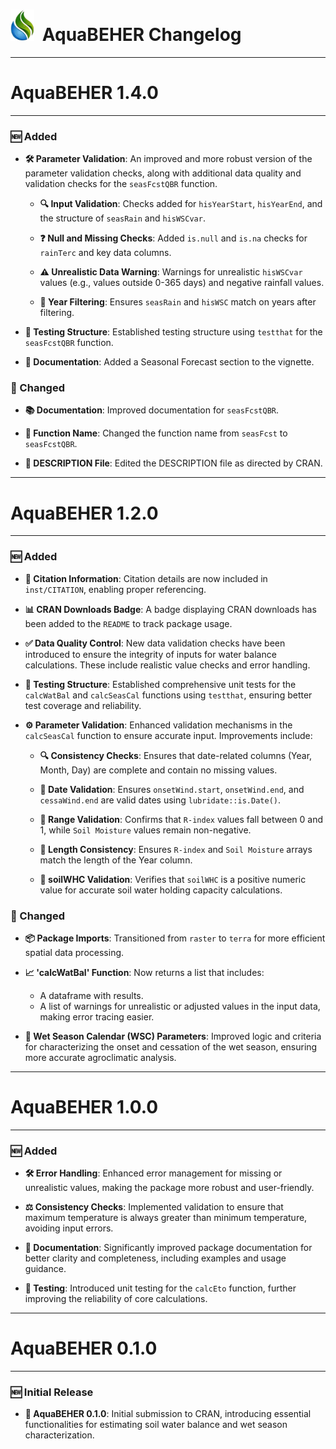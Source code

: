 
<p id="start" align="center">
</p>

# <img height="50rem" src="man/figures/AquaBEHER_smalLogo.png" >  AquaBEHER Changelog

------------------------------------------------------------------------

# AquaBEHER 1.4.0

------------------------------------------------------------------------

### 🆕 Added

- **🛠 Parameter Validation**: An improved and more robust version of the
  parameter validation checks, along with additional data quality and
  validation checks for the `seasFcstQBR` function.

  - **🔍 Input Validation**: Checks added for `hisYearStart`,
    `hisYearEnd`, and the structure of `seasRain` and `hisWSCvar`.

  - **❓ Null and Missing Checks**: Added `is.null` and `is.na` checks
    for `rainTerc` and key data columns.

  - **⚠ Unrealistic Data Warning**: Warnings for unrealistic `hisWSCvar`
    values (e.g., values outside 0-365 days) and negative rainfall
    values.

  - **📅 Year Filtering**: Ensures `seasRain` and `hisWSC` match on
    years after filtering.

- **🧪 Testing Structure**: Established testing structure using
  `testthat` for the `seasFcstQBR` function.

- **📖 Documentation**: Added a Seasonal Forecast section to the
  vignette.

### 🔄 Changed

- **📚 Documentation**: Improved documentation for `seasFcstQBR`.

- **🔄 Function Name**: Changed the function name from `seasFcst` to
  `seasFcstQBR`.

- **📝 DESCRIPTION File**: Edited the DESCRIPTION file as directed by
  CRAN.

------------------------------------------------------------------------

# AquaBEHER 1.2.0

------------------------------------------------------------------------

### 🆕 Added

- **📖 Citation Information**: Citation details are now included in
  `inst/CITATION`, enabling proper referencing.

- **📊 CRAN Downloads Badge**: A badge displaying CRAN downloads has
  been added to the `README` to track package usage.

- **✅ Data Quality Control**: New data validation checks have been
  introduced to ensure the integrity of inputs for water balance
  calculations. These include realistic value checks and error handling.

- **🧪 Testing Structure**: Established comprehensive unit tests for the
  `calcWatBal` and `calcSeasCal` functions using `testthat`, ensuring
  better test coverage and reliability.

- **⚙ Parameter Validation**: Enhanced validation mechanisms in the
  `calcSeasCal` function to ensure accurate input. Improvements include:

  - **🔍 Consistency Checks**: Ensures that date-related columns (Year,
    Month, Day) are complete and contain no missing values.

  - **📅 Date Validation**: Ensures `onsetWind.start`, `onsetWind.end`,
    and `cessaWind.end` are valid dates using `lubridate::is.Date()`.

  - **📐 Range Validation**: Confirms that `R-index` values fall between
    0 and 1, while `Soil Moisture` values remain non-negative.

  - **📏 Length Consistency**: Ensures `R-index` and `Soil Moisture`
    arrays match the length of the Year column.

  - **🌱 soilWHC Validation**: Verifies that `soilWHC` is a positive
    numeric value for accurate soil water holding capacity calculations.

### 🔄 Changed

- **📦 Package Imports**: Transitioned from `raster` to `terra` for more
  efficient spatial data processing.

- **📈 'calcWatBal' Function**: Now returns a list that includes:

  - A dataframe with results.
  - A list of warnings for unrealistic or adjusted values in the input
    data, making error tracing easier.

- **📅 Wet Season Calendar (WSC) Parameters**: Improved logic and
  criteria for characterizing the onset and cessation of the wet season,
  ensuring more accurate agroclimatic analysis.

------------------------------------------------------------------------

# AquaBEHER 1.0.0

------------------------------------------------------------------------

### 🆕 Added

- **🛠 Error Handling**: Enhanced error management for missing or
  unrealistic values, making the package more robust and user-friendly.

- **⚖ Consistency Checks**: Implemented validation to ensure that
  maximum temperature is always greater than minimum temperature,
  avoiding input errors.

- **📝 Documentation**: Significantly improved package documentation for
  better clarity and completeness, including examples and usage
  guidance.

- **🧪 Testing**: Introduced unit testing for the `calcEto` function,
  further improving the reliability of core calculations.

------------------------------------------------------------------------

# AquaBEHER 0.1.0

------------------------------------------------------------------------

### 🆕 Initial Release

- **🌱 AquaBEHER 0.1.0**: Initial submission to CRAN, introducing
  essential functionalities for estimating soil water balance and wet
  season characterization.
